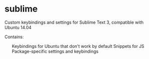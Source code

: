 sublime
=======

Custom keybindings and settings for Sublime Text 3, compatible with Ubuntu 14.04

Contains:
<ul>
Keybindings for Ubuntu that don't work by default
Snippets for JS
Package-specific settings and keybindings
</ul>

